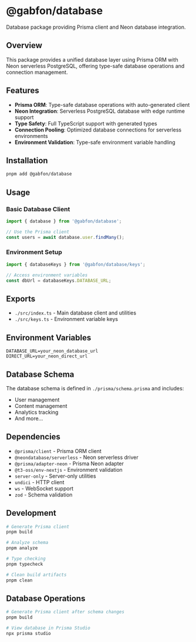 # @gabfon/database

Database package providing Prisma client and Neon database integration.

## Overview

This package provides a unified database layer using Prisma ORM with Neon serverless PostgreSQL, offering type-safe database operations and connection management.

## Features

- **Prisma ORM**: Type-safe database operations with auto-generated client
- **Neon Integration**: Serverless PostgreSQL database with edge runtime support
- **Type Safety**: Full TypeScript support with generated types
- **Connection Pooling**: Optimized database connections for serverless environments
- **Environment Validation**: Type-safe environment variable handling

## Installation

```bash
pnpm add @gabfon/database
```

## Usage

### Basic Database Client

```typescript
import { database } from '@gabfon/database';

// Use the Prisma client
const users = await database.user.findMany();
```

### Environment Setup

```typescript
import { databaseKeys } from '@gabfon/database/keys';

// Access environment variables
const dbUrl = databaseKeys.DATABASE_URL;
```

## Exports

- `./src/index.ts` - Main database client and utilities
- `./src/keys.ts` - Environment variable keys

## Environment Variables

```env
DATABASE_URL=your_neon_database_url
DIRECT_URL=your_neon_direct_url
```

## Database Schema

The database schema is defined in `./prisma/schema.prisma` and includes:

- User management
- Content management
- Analytics tracking
- And more...

## Dependencies

- `@prisma/client` - Prisma ORM client
- `@neondatabase/serverless` - Neon serverless driver
- `@prisma/adapter-neon` - Prisma Neon adapter
- `@t3-oss/env-nextjs` - Environment validation
- `server-only` - Server-only utilities
- `undici` - HTTP client
- `ws` - WebSocket support
- `zod` - Schema validation

## Development

```bash
# Generate Prisma client
pnpm build

# Analyze schema
pnpm analyze

# Type checking
pnpm typecheck

# Clean build artifacts
pnpm clean
```

## Database Operations

```bash
# Generate Prisma client after schema changes
pnpm build

# View database in Prisma Studio
npx prisma studio
```